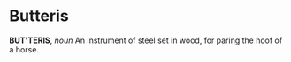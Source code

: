 # Butteris

**BUT'TERIS**, _noun_ An instrument of steel set in wood, for paring the hoof of a horse.